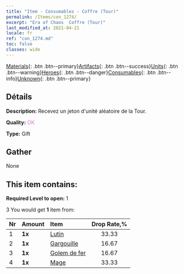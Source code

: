 ```yaml
---
title: "Item - Consumables - Coffre (Tour)"
permalink: /Items/con_1274/
excerpt: "Era of Chaos  Coffre (Tour)"
last_modified_at: 2021-04-21
locale: fr
ref: "con_1274.md"
toc: false
classes: wide
---
```

 [Materials](/fr/Items/){: .btn .btn--primary}[Artifacts](/fr/Items/Artifacts/){: .btn .btn--success}[Units](/fr/Items/Units/){: .btn .btn--warning}[Heroes](/fr/Items/Heroes/){: .btn .btn--danger}[Consumables](/fr/Items/Consumables/){: .btn .btn--info}[Unknown](/fr/Items/Unknown/){: .btn .btn--primary}

## Détails
 **Description:** Recevez un jeton d'unité aléatoire de la Tour.

 **Quality:** <span style="color: #DA70D6">OK</span>

 **Type:** Gift

## Gather

  None

## This item contains:

 **Required Level to open:** 1

 3 You would get **1** item  from:

  | Nr | Amount |     Item    | Drop Rate,% |
  |:---|:-------|:------------|:---------:|
  | 1 |  **1x** | [Lutin](/fr/Items/unt_235/) | 33.33 | 
  | 2 |  **1x** | [Gargouille](/fr/Items/unt_236/) | 16.67 | 
  | 3 |  **1x** | [Golem de fer](/fr/Items/unt_237/) | 16.67 | 
  | 4 |  **1x** | [Mage](/fr/Items/unt_238/) | 33.33 | 
